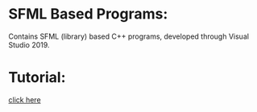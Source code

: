 # SFML Based Programs:
Contains SFML (library) based C++ programs, developed through Visual Studio 2019.
# Tutorial:
[click here](https://www.youtube.com/playlist?list=PL21OsoBLPpMOO6zyVlxZ4S4hwkY_SLRW9)
